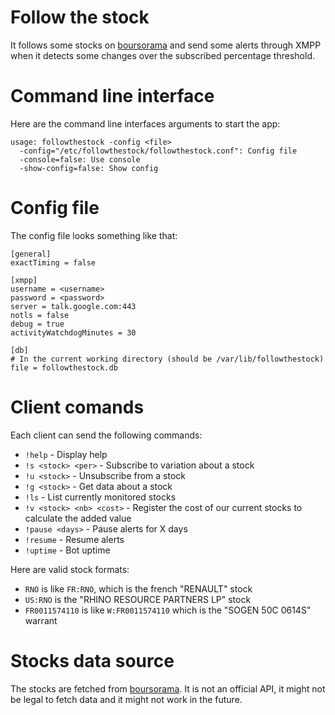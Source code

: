 # Follow the stock

It follows some stocks on [boursorama](http://www.boursorama.com) and send some alerts through XMPP when it detects some changes over the subscribed percentage threshold.

# Command line interface

Here are the command line interfaces arguments to start the app:

    usage: followthestock -config <file>
      -config="/etc/followthestock/followthestock.conf": Config file
      -console=false: Use console
      -show-config=false: Show config

# Config file

The config file looks something like that:

    [general]
    exactTiming = false
    
    [xmpp]
    username = <username>
    password = <password>
    server = talk.google.com:443
    notls = false
    debug = true
    activityWatchdogMinutes = 30

    [db]
    # In the current working directory (should be /var/lib/followthestock)
    file = followthestock.db

# Client comands

Each client can send the following commands:

* `!help` - Display help
* `!s <stock> <per>` - Subscribe to variation about a stock
* `!u <stock>` - Unsubscribe from a stock
* `!g <stock>` - Get data about a stock
* `!ls` - List currently monitored stocks
* `!v <stock> <nb> <cost>` - Register the cost of our current stocks to calculate the added value
* `!pause <days>` - Pause alerts for X days
* `!resume` - Resume alerts
* `!uptime` - Bot uptime

Here are valid stock formats:
* `RNO` is like `FR:RNO`, which is the french "RENAULT" stock
* `US:RNO` is the "RHINO RESOURCE PARTNERS LP" stock
* `FR0011574110` is like `W:FR0011574110` which is the "SOGEN 50C 0614S" warrant


# Stocks data source
The stocks are fetched from [boursorama](http://www.boursorama.com). It is not an official API, it might not be legal to fetch data and it might not work in the future.
